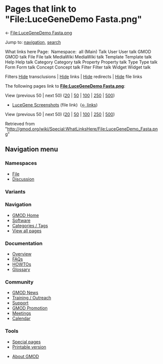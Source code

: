 <div id="mw-page-base" class="noprint">

</div>

<div id="mw-head-base" class="noprint">

</div>

<div id="content" class="mw-body" role="main">

<span id="top"></span>

<div id="mw-js-message" style="display:none;">

</div>



# <span dir="auto">Pages that link to "File:LuceGeneDemo Fasta.png"</span>

<div id="bodyContent">

<div id="contentSub">

← [File:LuceGeneDemo
Fasta.png](/wiki/File:LuceGeneDemo_Fasta.png "File:LuceGeneDemo Fasta.png")

</div>

<div id="jump-to-nav" class="mw-jump">

Jump to: [navigation](#mw-navigation), [search](#p-search)

</div>

<div id="mw-content-text">

What links here Page:  Namespace:  all (Main) Talk User User talk GMOD
GMOD talk File File talk MediaWiki MediaWiki talk Template Template talk
Help Help talk Category Category talk Property Property talk Type Type
talk Form Form talk Concept Concept talk Filter Filter talk Widget
Widget talk

Filters
[Hide](/mediawiki/index.php?title=Special:WhatLinksHere/File:LuceGeneDemo_Fasta.png&hidetrans=1 "Special:WhatLinksHere/File:LuceGeneDemo Fasta.png")
transclusions \|
[Hide](/mediawiki/index.php?title=Special:WhatLinksHere/File:LuceGeneDemo_Fasta.png&hidelinks=1 "Special:WhatLinksHere/File:LuceGeneDemo Fasta.png")
links \|
[Hide](/mediawiki/index.php?title=Special:WhatLinksHere/File:LuceGeneDemo_Fasta.png&hideredirs=1 "Special:WhatLinksHere/File:LuceGeneDemo Fasta.png")
redirects \|
[Hide](/mediawiki/index.php?title=Special:WhatLinksHere/File:LuceGeneDemo_Fasta.png&hideimages=1 "Special:WhatLinksHere/File:LuceGeneDemo Fasta.png")
file links

The following pages link to **[File:LuceGeneDemo
Fasta.png](/wiki/File:LuceGeneDemo_Fasta.png "File:LuceGeneDemo Fasta.png")**:

View (previous 50 \| next 50)
([20](/mediawiki/index.php?title=Special:WhatLinksHere/File:LuceGeneDemo_Fasta.png&limit=20 "Special:WhatLinksHere/File:LuceGeneDemo Fasta.png")
\|
[50](/mediawiki/index.php?title=Special:WhatLinksHere/File:LuceGeneDemo_Fasta.png&limit=50 "Special:WhatLinksHere/File:LuceGeneDemo Fasta.png")
\|
[100](/mediawiki/index.php?title=Special:WhatLinksHere/File:LuceGeneDemo_Fasta.png&limit=100 "Special:WhatLinksHere/File:LuceGeneDemo Fasta.png")
\|
[250](/mediawiki/index.php?title=Special:WhatLinksHere/File:LuceGeneDemo_Fasta.png&limit=250 "Special:WhatLinksHere/File:LuceGeneDemo Fasta.png")
\|
[500](/mediawiki/index.php?title=Special:WhatLinksHere/File:LuceGeneDemo_Fasta.png&limit=500 "Special:WhatLinksHere/File:LuceGeneDemo Fasta.png"))

- [LuceGene
  Screenshots](/wiki/LuceGene_Screenshots "LuceGene Screenshots") (file
  link) ‎ <span class="mw-whatlinkshere-tools">([←
  links](/mediawiki/index.php?title=Special:WhatLinksHere&target=LuceGene+Screenshots "Special:WhatLinksHere"))</span>

View (previous 50 \| next 50)
([20](/mediawiki/index.php?title=Special:WhatLinksHere/File:LuceGeneDemo_Fasta.png&limit=20 "Special:WhatLinksHere/File:LuceGeneDemo Fasta.png")
\|
[50](/mediawiki/index.php?title=Special:WhatLinksHere/File:LuceGeneDemo_Fasta.png&limit=50 "Special:WhatLinksHere/File:LuceGeneDemo Fasta.png")
\|
[100](/mediawiki/index.php?title=Special:WhatLinksHere/File:LuceGeneDemo_Fasta.png&limit=100 "Special:WhatLinksHere/File:LuceGeneDemo Fasta.png")
\|
[250](/mediawiki/index.php?title=Special:WhatLinksHere/File:LuceGeneDemo_Fasta.png&limit=250 "Special:WhatLinksHere/File:LuceGeneDemo Fasta.png")
\|
[500](/mediawiki/index.php?title=Special:WhatLinksHere/File:LuceGeneDemo_Fasta.png&limit=500 "Special:WhatLinksHere/File:LuceGeneDemo Fasta.png"))

</div>

<div class="printfooter">

Retrieved from
"<http://gmod.org/wiki/Special:WhatLinksHere/File:LuceGeneDemo_Fasta.png>"

</div>

<div id="catlinks" class="catlinks catlinks-allhidden">

</div>

<div class="visualClear">

</div>

</div>

</div>

<div id="mw-navigation">

## Navigation menu

<div id="mw-head">



<div id="left-navigation">

<div id="p-namespaces" class="vectorTabs" role="navigation"
aria-labelledby="p-namespaces-label">

### Namespaces

- <span id="ca-nstab-image"><a href="/wiki/File:LuceGeneDemo_Fasta.png" accesskey="c"
  title="View the file page [c]">File</a></span>
- <span id="ca-talk"><a
  href="/mediawiki/index.php?title=File_talk:LuceGeneDemo_Fasta.png&amp;action=edit&amp;redlink=1"
  accesskey="t"
  title="Discussion about the content page [t]">Discussion</a></span>

</div>

<div id="p-variants" class="vectorMenu emptyPortlet" role="navigation"
aria-labelledby="p-variants-label">

### 

### Variants[](#)

<div class="menu">

</div>

</div>

</div>





</div>

</div>

</div>

<div id="mw-panel">

<div id="p-logo" role="banner">

<a href="/wiki/Main_Page"
style="background-image: url(http://gmod.org/images/GMOD-cogs.png);"
title="Visit the main page"></a>

</div>

<div id="p-Navigation" class="portal" role="navigation"
aria-labelledby="p-Navigation-label">

### Navigation

<div class="body">

- <span id="n-GMOD-Home">[GMOD Home](/wiki/Main_Page)</span>
- <span id="n-Software">[Software](/wiki/GMOD_Components)</span>
- <span id="n-Categories-.2F-Tags">[Categories /
  Tags](/wiki/Categories)</span>
- <span id="n-View-all-pages">[View all
  pages](/wiki/Special:AllPages)</span>

</div>

</div>

<div id="p-Documentation" class="portal" role="navigation"
aria-labelledby="p-Documentation-label">

### Documentation

<div class="body">

- <span id="n-Overview">[Overview](/wiki/Overview)</span>
- <span id="n-FAQs">[FAQs](/wiki/Category:FAQ)</span>
- <span id="n-HOWTOs">[HOWTOs](/wiki/Category:HOWTO)</span>
- <span id="n-Glossary">[Glossary](/wiki/Glossary)</span>

</div>

</div>

<div id="p-Community" class="portal" role="navigation"
aria-labelledby="p-Community-label">

### Community

<div class="body">

- <span id="n-GMOD-News">[GMOD News](/wiki/GMOD_News)</span>
- <span id="n-Training-.2F-Outreach">[Training /
  Outreach](/wiki/Training_and_Outreach)</span>
- <span id="n-Support">[Support](/wiki/Support)</span>
- <span id="n-GMOD-Promotion">[GMOD
  Promotion](/wiki/GMOD_Promotion)</span>
- <span id="n-Meetings">[Meetings](/wiki/Meetings)</span>
- <span id="n-Calendar">[Calendar](/wiki/Calendar)</span>

</div>

</div>

<div id="p-tb" class="portal" role="navigation"
aria-labelledby="p-tb-label">

### Tools

<div class="body">

- <span id="t-specialpages"><a href="/wiki/Special:SpecialPages" accesskey="q"
  title="A list of all special pages [q]">Special pages</a></span>
- <span id="t-print"><a
  href="/mediawiki/index.php?title=Special:WhatLinksHere/File:LuceGeneDemo_Fasta.png&amp;printable=yes"
  rel="alternate" accesskey="p"
  title="Printable version of this page [p]">Printable version</a></span>

</div>

</div>

</div>

</div>

<div id="footer" role="contentinfo">

- <span id="footer-places-about">[About
  GMOD](/wiki/GMOD:About "GMOD:About")</span>

<!-- -->






</div>
